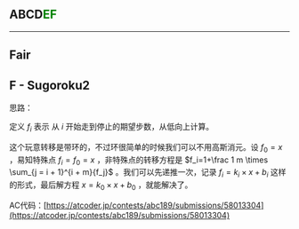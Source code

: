 ## ABCD<font color=green>EF</font>

---

## Fair

## F - Sugoroku2

思路：

定义 $f_i$ 表示 从 $i$ 开始走到停止的期望步数，从低向上计算。

这个玩意转移是带环的，不过环很简单的时候我们可以不用高斯消元。设 $f_0=x$ ，易知特殊点 $f_i=f_0=x$ ，非特殊点的转移方程是 $f_i=1+\frac 1 m \times \sum_{j = i + 1}^{i + m}{f_j}$ 。我们可以先递推一次，记录 $f_i=k_i\times x+b_i$ 这样的形式，最后解方程 $x=k_0\times x+b_0$ ，就能解决了。

AC代码：[https://atcoder.jp/contests/abc189/submissions/58013304](https://atcoder.jp/contests/abc189/submissions/58013304)